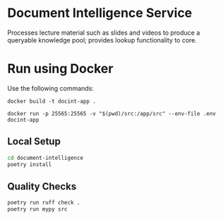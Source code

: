 # Document Intelligence Service

Processes lecture material such as slides and videos to produce a queryable knowledge pool; provides lookup functionality to core.

# Run using Docker

Use the following commands:

```
docker build -t docint-app .

docker run -p 25565:25565 -v "$(pwd)/src:/app/src" --env-file .env docint-app
```

## Local Setup

```bash
cd document-intelligence
poetry install
```

## Quality Checks

```bash
poetry run ruff check .
poetry run mypy src
```
